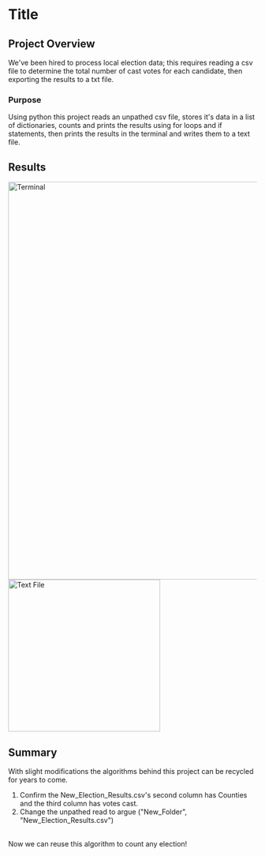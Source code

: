 # Title
## Project Overview
We've been hired to process local election data; this requires reading a csv file to determine the total number of cast votes for each candidate, then exporting the results to a txt file. 

### Purpose
Using python this project reads an unpathed csv file, stores it's data in a list of dictionaries, counts and prints the results using for loops and if statements, then prints the results in the terminal and writes them to a text file. 

## Results

<img width="806" alt="Terminal" src="https://user-images.githubusercontent.com/79609464/160296360-0f02842e-6b1c-49e1-be73-0b4fb18bf8b9.png">
<img width="308" alt="Text File" src="https://user-images.githubusercontent.com/79609464/160296361-6a18d68b-41d0-40da-89fa-77850d3300c9.png">

## Summary

With slight modifications the algorithms behind this project can be recycled for years to come. 
1) Confirm the New_Election_Results.csv's second column has Counties and the third column has votes cast.
2) Change the unpathed read to argue ("New_Folder", "New_Election_Results.csv")
<br /> 
Now we can reuse this algorithm to count any election!
